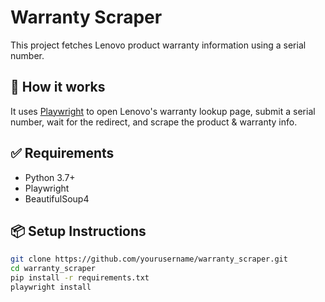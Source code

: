 # Warranty Scraper

This project fetches Lenovo product warranty information using a serial number.

## 🔧 How it works

It uses [Playwright](https://playwright.dev/) to open Lenovo's warranty lookup page, submit a serial number, wait for the redirect, and scrape the product & warranty info.

## ✅ Requirements

- Python 3.7+
- Playwright
- BeautifulSoup4

## 📦 Setup Instructions

```bash
git clone https://github.com/yourusername/warranty_scraper.git
cd warranty_scraper
pip install -r requirements.txt
playwright install
